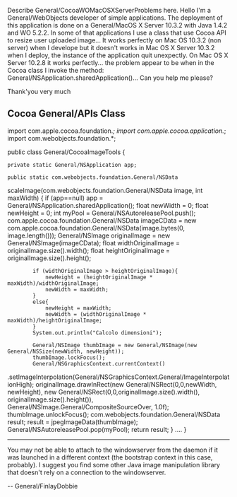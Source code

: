 Describe General/CocoaWOMacOSXServerProblems here.
Hello I'm a General/WebObjects developer of simple applications. The deployment
of this application is done on a General/MacOS X Server 10.3.2 with Java 1.4.2
and WO 5.2.2. In some of that applications I use a class that use Cocoa
API to resize user uploaded image... It works perfectly on Mac OS 10.3.2
(non server) when I develope but it doesn't works in Mac OS X Server
10.3.2 when I deploy, the instance of the application quit unexpectly. On
Mac OS X Server 10.2.8 it works perfectly... the problem appear to be
when in the Cocoa class I invoke the method:
General/NSApplication.sharedApplication()... Can you help me please?

Thank'you very much

    
Cocoa General/APIs Class
---------
import com.apple.cocoa.foundation.*;
import com.apple.cocoa.application.*;
import com.webobjects.foundation.*;

public class General/CocoaImageTools  {

	private static General/NSApplication app;
	
	public static com.webobjects.foundation.General/NSData
scaleImage(com.webobjects.foundation.General/NSData image, int maxWidth) {
		if (app==null) app = General/NSApplication.sharedApplication();
		float newWidth = 0;
		float newHeight = 0;
		int myPool = General/NSAutoreleasePool.push();
		com.apple.cocoa.foundation.General/NSData imageCData = new 
com.apple.cocoa.foundation.General/NSData(image.bytes(0, image.length()));
		General/NSImage originalImage = new General/NSImage(imageCData);
		float widthOriginalImage = originalImage.size().width();
			float heightOriginalImage = originalImage.size().height();
			
			if (widthOriginalImage > heightOriginalImage){
				newHeight = (heightOriginalImage * maxWidth)/widthOriginalImage;
				newWidth = maxWidth;
			}
			else{
				newHeight = maxWidth;
				newWidth = (widthOriginalImage * maxWidth)/heightOriginalImage;
			}
			System.out.println("Calcolo dimensioni");

			General/NSImage thumbImage = new General/NSImage(new General/NSSize(newWidth, newHeight));
			thumbImage.lockFocus();
			General/NSGraphicsContext.currentContext()
.setImageInterpolation(General/NSGraphicsContext.General/ImageInterpolationHigh);
			originalImage.drawInRect(new General/NSRect(0,0,newWidth, newHeight), new 
General/NSRect(0,0,originalImage.size().width(), originalImage.size().height()),
General/NSImage.General/CompositeSourceOver, 1.0f);
			thumbImage.unlockFocus();
			com.webobjects.foundation.General/NSData result;
			result = jpegImageData(thumbImage);
			General/NSAutoreleasePool.pop(myPool);
			return result;
	}
....
}


----

You may not be able to attach to the windowserver from the daemon if it was launched in a different context (the bootstrap context in this case, probably). I suggest you find some other Java image manipulation library that doesn't rely on a connection to the windowserver.

 -- General/FinlayDobbie
